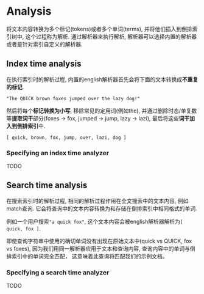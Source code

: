 # Analysis

将文本内容转换为多个标记(tokens)或者多个单词(terms), 并将他们插入到倒排索引树中, 这个过程称为解析.
通过解析器来执行解析, 解析器可以选择内置的解析器或者是针对索引自定义的解析器.

## Index time analysis

在执行索引时的解析过程, 内置的english解析器首先会将下面的文本转换成**不重复的标记**.
```
"The QUICK brown foxes jumped over the lazy dog!"
```
然后将每个**标记转换为小写**, 移除常见的定用词(例如the), 
并通过删除时态/单复数等**提取词干**部分(foxes → fox, jumped → jump, lazy → lazi),
最后将这些**词干加入到倒排索引**中.
```
[ quick, brown, fox, jump, over, lazi, dog ]
```

### Specifying an index time analyzer

TODO

## Search time analysis

在搜索索引时的解析过程, 相同的解析过程作用在全文搜索中的文本内容, 例如match查询.
它会将查询中的文本内容转换为和存储在倒排索引中相同格式的单词.

例如一个用户搜索`"a quick fox"`, 这个文本内容会被english解析器解析为`[ quick, fox ]`.

即使查询字符串中使用的确切单词没有出现在原始文本中(quick vs QUICK, fox vs foxes), 
因为我们用同一解析器应用于文本和查询内容, 查询内容中的单词与倒排索引中的单词完全匹配，
这意味着此查询将匹配我们的示例文档。

### Specifying a search time analyzer

TODO